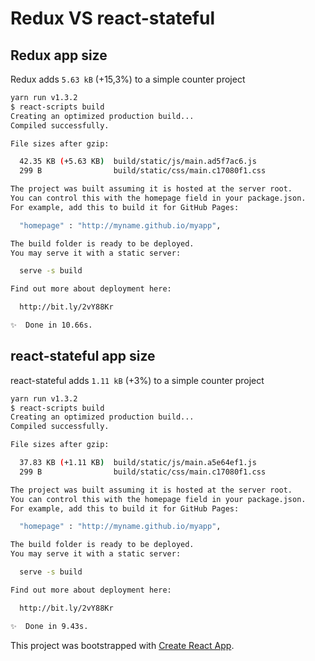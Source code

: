 # Redux VS react-stateful

## Redux app size

Redux adds `5.63 kB` (+15,3%) to a simple counter project

```bash
yarn run v1.3.2
$ react-scripts build
Creating an optimized production build...
Compiled successfully.

File sizes after gzip:

  42.35 KB (+5.63 KB)  build/static/js/main.ad5f7ac6.js
  299 B                build/static/css/main.c17080f1.css

The project was built assuming it is hosted at the server root.
You can control this with the homepage field in your package.json.
For example, add this to build it for GitHub Pages:

  "homepage" : "http://myname.github.io/myapp",

The build folder is ready to be deployed.
You may serve it with a static server:

  serve -s build

Find out more about deployment here:

  http://bit.ly/2vY88Kr

✨  Done in 10.66s.
```

## react-stateful app size

react-stateful adds `1.11 kB` (+3%) to a simple counter project

```bash
yarn run v1.3.2
$ react-scripts build
Creating an optimized production build...
Compiled successfully.

File sizes after gzip:

  37.83 KB (+1.11 KB)  build/static/js/main.a5e64ef1.js
  299 B                build/static/css/main.c17080f1.css

The project was built assuming it is hosted at the server root.
You can control this with the homepage field in your package.json.
For example, add this to build it for GitHub Pages:

  "homepage" : "http://myname.github.io/myapp",

The build folder is ready to be deployed.
You may serve it with a static server:

  serve -s build

Find out more about deployment here:

  http://bit.ly/2vY88Kr

✨  Done in 9.43s.

```


This project was bootstrapped with [Create React App](https://github.com/facebookincubator/create-react-app).
